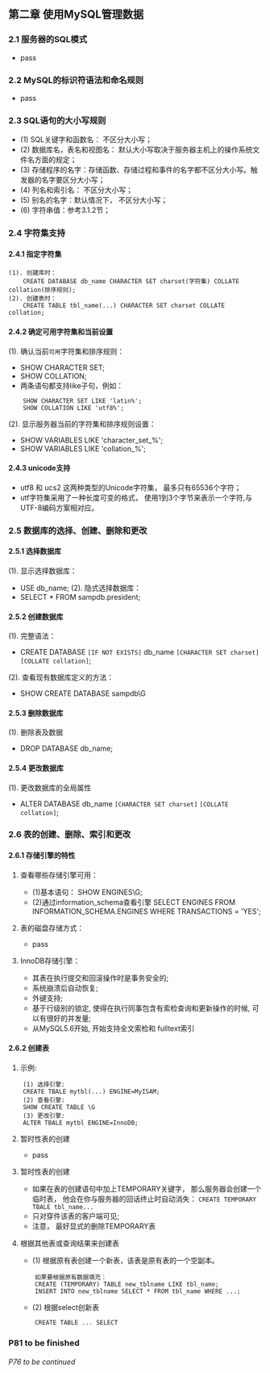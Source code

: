 ## 第二章  使用MySQL管理数据
### 2.1 服务器的SQL模式
- pass

### 2.2 MySQL的标识符语法和命名规则
- pass

### 2.3 SQL语句的大小写规则
- (1) SQL关键字和函数名： 不区分大小写；
- (2) 数据库名，表名和视图名： 默认大小写取决于服务器主机上的操作系统文件名方面的规定；
- (3) 存储程序的名字：存储函数、存储过程和事件的名字都不区分大小写。触发器的名字要区分大小写；
- (4) 列名和索引名： 不区分大小写；
- (5) 别名的名字：默认情况下， 不区分大小写；
- (6) 字符串值：参考3.1.2节；

### 2.4 字符集支持
#### 2.4.1 指定字符集
    (1). 创建库时：
        CREATE DATABASE db_name CHARACTER SET charset(字符集) COLLATE collation(排序规则);
    (2). 创建表时：
        CREATE TABLE tbl_name(...) CHARACTER SET charset COLLATE collation;

#### 2.4.2 确定可用字符集和当前设置
(1). 确认当前`可用`字符集和排序规则：
- SHOW CHARACTER SET;
- SHOW COLLATION;
- 两条语句都支持like子句，例如：
~~~
    SHOW CHARACTER SET LIKE 'latin%';
    SHOW COLLATION LIKE 'utf8%';
~~~

(2). 显示服务器当前的字符集和排序规则设置：
- SHOW VARIABLES LIKE 'character\_set\_%';
- SHOW VARIABLES LIKE 'collation\_%';

#### 2.4.3 unicode支持
- utf8 和 ucs2 这两种类型的Unicode字符集， 最多只有65536个字符；
- utf字符集采用了一种长度可变的格式， 使用1到3个字节来表示一个字符,与UTF-8编码方案相对应。

### 2.5 数据库的选择、创建、删除和更改
#### 2.5.1 选择数据库
(1). 显示选择数据库：
- USE db_name;
(2). 隐式选择数据库：
- SELECT * FROM sampdb.president;

#### 2.5.2 创建数据库
(1). 完整语法：
- CREATE DATABASE `[IF NOT EXISTS]` db_name `[CHARACTER SET charset]` `[COLLATE collation]`;

(2). 查看现有数据库定义的方法：
- SHOW CREATE DATABASE sampdb\G

#### 2.5.3 删除数据库
(1). 删除表及数据
- DROP DATABASE db_name;

#### 2.5.4 更改数据库
(1). 更改数据库的全局属性
- ALTER DATABASE db_name `[CHARACTER SET charset]` `[COLLATE collation]`;

### 2.6 表的创建、删除、索引和更改
#### 2.6.1 存储引擎的特性
1. 查看哪些存储引擎可用：
    - (1)基本语句：
        SHOW ENGINES\G;
    - (2)通过information_schema查看引擎
        SELECT ENGINES FROM INFORMATION_SCHEMA.ENGINES WHERE TRANSACTIONS = 'YES';

2. 表的磁盘存储方式：
    - pass

3. InnoDB存储引擎：
    - 其表在执行提交和回滚操作时是事务安全的;
    - 系统崩溃后自动恢复;
    - 外键支持;
    - 基于行级别的锁定, 使得在执行同事包含有索检查询和更新操作的时候, 可以有很好的并发量;
    - 从MySQL5.6开始, 开始支持全文索检和 fulltext索引

#### 2.6.2 创建表
1. 示例:
~~~
    (1) 选择引擎:
    CREATE TBALE mytbl(...) ENGINE=MyISAM;
    (2) 查看引擎:
    SHOW CREATE TABLE \G
    (3) 更改引擎:
    ALTER TBALE mytbl ENGINE=InnoDB;
~~~

2. 暂时性表的创建
    - pass

3. 暂时性表的创建
    - 如果在表的创建语句中加上TEMPORARY关键字， 那么服务器会创建一个临时表， 他会在你与服务器的回话终止时自动消失： `CREATE TEMPORARY TBALE tbl_name...`
    - 只对穿件该表的客户端可见;
    - 注意， 最好显式的删除TEMPORARY表

4. 根据其他表或查询结果来创建表
    - (1) 根据原有表创建一个新表，该表是原有表的一个空副本。
    ~~~
        如果要根据原有数据填充：
        CREATE (TEMPORARY) TABLE new_tblname LIKE tbl_name;
        INSERT INTO new_tblname SELECT * FROM tbl_name WHERE ...;
    ~~~
    - (2) 根据select创新表
    ~~~
        CREATE TABLE ... SELECT
    ~~~



### P81 to be finished



















###### P76 to be continued